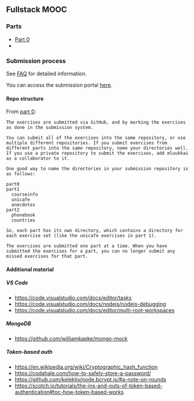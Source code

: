 ## Fullstack MOOC

### Parts

- [Part 0](https://fullstackopen.com/en/part0/fundamentals_of_web_apps)
- []()

### Submission process

See [FAQ](https://fullstackopen.com/en/part0/general_info#submitting-exercises) for detailed information.

You can access the submission portal [here](https://studies.cs.helsinki.fi/stats/courses/fullstackopen/submissions).

#### Repo structure

From [part 0](https://fullstackopen.com/en/part0/fundamentals_of_web_apps#running-application-logic-on-the-browser>):

```
The exercises are submitted via GitHub, and by marking the exercises as done in the submission system.

You can submit all of the exercises into the same repository, or use multiple different repositories. If you submit exercises from different parts into the same repository, name your directories well. If you use a private repository to submit the exercises, add mluukkai as a collaborator to it.

One good way to name the directories in your submission repository is as follows:

part0
part1
  courseinfo
  unicafe
  anecdotes
part2
  phonebook
  countries

So, each part has its own directory, which contains a directory for each exercise set (like the unicafe exercises in part 1).

The exercises are submitted one part at a time. When you have submitted the exercises for a part, you can no longer submit any missed exercises for that part.
```

#### Additional material

##### VS Code

- https://code.visualstudio.com/docs/editor/tasks
- https://code.visualstudio.com/docs/nodejs/nodejs-debugging
- https://code.visualstudio.com/docs/editor/multi-root-workspaces

##### MongoDB

- https://github.com/williamkapke/mongo-mock

##### Token-based auth

- https://en.wikipedia.org/wiki/Cryptographic_hash_function
- https://codahale.com/how-to-safely-store-a-password/
- https://github.com/kelektiv/node.bcrypt.js/#a-note-on-rounds
- https://scotch.io/tutorials/the-ins-and-outs-of-token-based-authentication#toc-how-token-based-works
